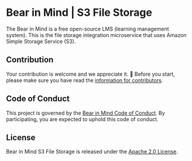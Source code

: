 # Bear in Mind | S3 File Storage

The Bear in Mind is a free open-source LMS (learning management system). This is the file storage integration
microservice that uses Amazon Simple Storage Service (S3).

## Contribution

Your contribution is welcome and we appreciate it. 💝 Before you start, please make sure you have read
the [information for contributors][contributing].

## Code of Conduct

This project is governed by the [Bear in Mind Code of Conduct][conduct]. By participating, you are expected to uphold
this code of conduct.

## License

Bear in Mind S3 File Storage is released under the [Apache 2.0 License][license].

[contributing]: https://github.com/bear-in-mind-lms/bear-in-mind-core/blob/main/CONTRIBUTING.md

[conduct]: https://github.com/bear-in-mind-lms/bear-in-mind-core/blob/main/CODE_OF_CONDUCT.md

[license]: https://www.apache.org/licenses/LICENSE-2.0